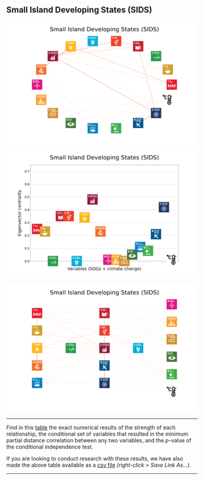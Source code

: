 ## Small Island Developing States (SIDS)

<img src="../Small Island Developing States (SIDS)/Small Island Developing States (SIDS)_circular_network_logos.png">
<img src="../Small Island Developing States (SIDS)/Small Island Developing States (SIDS)_eigenvector_centrality.png">
<br>
<br>
<img src="../Small Island Developing States (SIDS)/Small Island Developing States (SIDS)_multipartite_network_logos_cluster.png">

---

Find in this <a href="../Small Island Developing States (SIDS)/TLPH_website_tables_30-30.pdf" target="_blank">table</a> the exact numerical results of the strength of each relationship, the conditional set of variables that resulted in the minimum partial distance correlation between any two variables, and the _p_-value of the conditional independence test.

If you are looking to conduct research with these results, we have also made the above table available as a <a href="https://raw.githubusercontent.com/felix-laumann/SDG-networks/gh-pages/Results/csv/conditions_Small Island Developing States (SIDS).csv" target="_blank" download>csv file</a> _(right-click > Save Link As...)_. 

---
